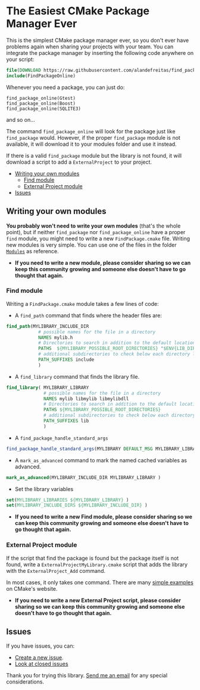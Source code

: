 # The Easiest CMake Package Manager Ever

This is the simplest CMake package manager ever, so you don't ever have  problems again when sharing your projects with your team. You can integrate the package manager by inserting the following code anywhere on your script:

```cmake
file(DOWNLOAD https://raw.githubusercontent.com/alandefreitas/find_package_online/master/FindPackageOnline ./FindPackageOnline)
include(FindPackageOnline)
```

Whenever you need a package, you can just do:

```
find_package_online(Gtest)
find_package_online(Boost)
find_package_online(SQLITE3)
```

and so on...

The command `find_package_online` will look for the package just like `find_package` would. However, if the proper `find_package` module is not available, it will download it to your modules folder and use it instead. 

If there is a valid `find_package` module but the library is not found, it will download a script to add a `ExternalProject` to your project.

- [Writing your own modules](#writing-your-own-modules)
    - [Find module](#find-module)
    - [External Project module](#external-project-module)
- [Issues](#issues)

## Writing your own modules

**You probably won't need to write your own modules** (that's the whole point), but if neither `find_package` nor `find_package_online` have a proper `find` module, you might need to write a new `FindPackage.cmake` file. Writing new modules is very simple. You can use one of the files in the folder [`Modules`](./Modules/) as reference.

* **If you need to write a new module, please consider sharing so we can keep this community growing and someone else doesn't have to go thought that again.** 

### Find module 

Writing a `FindPackage.cmake` module takes a few lines of code:

* A `find_path` command that finds where the header files are:

```cmake
find_path(MYLIBRARY_INCLUDE_DIR
            # possible names for the file in a directory
            NAMES mylib.h
            # Directories to search in addition to the default locations
            PATHS  ${MYLIBRARY_POSSIBLE_ROOT_DIRECTORIES} "$ENV{LIB_DIR}/include"
            # additional subdirectories to check below each directory location
            PATH_SUFFIXES include 
            )
```

* A `find_library` command that finds the library file.

```cmake
find_library( MYLIBRARY_LIBRARY
              # possible names for the file in a directory
              NAMES mylib libmylib libmylibdll 
              # Directories to search in addition to the default locations
              PATHS ${MYLIBRARY_POSSIBLE_ROOT_DIRECTORIES}
              # additional subdirectories to check below each directory location 
              PATH_SUFFIXES lib 
              )
```

* A `find_package_handle_standard_args`

```cmake
find_package_handle_standard_args(MYLIBRARY DEFAULT_MSG MYLIBRARY_LIBRARY MYLIBRARY_INCLUDE_DIR)
```
 
* A `mark_as_advanced` command to mark the named cached variables as advanced.

```cmake
mark_as_advanced(MYLIBRARY_INCLUDE_DIR MYLIBRARY_LIBRARY )
```

* Set the library variables

```cmake
set(MYLIBRARY_LIBRARIES ${MYLIBRARY_LIBRARY} )
set(MYLIBRARY_INCLUDE_DIRS ${MYLIBRARY_INCLUDE_DIR} )
```

* **If you need to write a new Find module, please consider sharing so we can keep this community growing and someone else doesn't have to go thought that again.** 

### External Project module

If the script that find the package is found but the package itself is not found, write a `ExternalProjectMyLibrary.cmake` script that adds the library with the `ExternalProject_Add` command. 

In most cases, it only takes one command. There are many [simple examples](https://cmake.org/cmake/help/git-stage/module/ExternalProject.html#examples) on CMake's website.

* **If you need to write a new External Project script, please consider sharing so we can keep this community growing and someone else doesn't have to go thought that again.** 

## Issues
If you have issues, you can:

* [Create a new issue](https://github.com/alandefreitas/find_package_online/issues/new).
* [Look at closed issues](https://github.com/alandefreitas/find_package_online/issues?q=is%3Aissue+is%3Aclosed)

Thank you for trying this library. [Send me an email](mailto:alandefreitas@gmail.com) for any special considerations.
